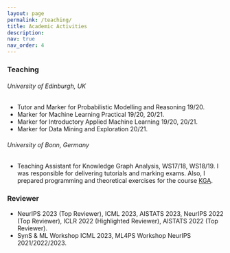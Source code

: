 ```yaml
---
layout: page
permalink: /teaching/
title: Academic Activities
description: 
nav: true
nav_order: 4
---
```


### Teaching

###### University of Edinburgh, UK
* Tutor and Marker for Probabilistic Modelling and Reasoning 19/20.
* Marker for Machine Learning Practical 19/20, 20/21.
* Marker for Introductory Applied Machine Learning 19/20, 20/21.
* Marker for Data Mining and Exploration 20/21.

###### University of Bonn, Germany
* Teaching Assistant for Knowledge Graph Analysis, WS17/18, WS18/19. I was responsible for delivering tutorials and marking exams. Also, I prepared programming and theoretical exercises for the course <a href="https://github.com/SmartDataAnalytics/Knowledge-Graph-Analysis-Programming-Exercises">KGA</a>.

### Reviewer
* NeurIPS 2023 (Top Reviewer), ICML 2023, AISTATS 2023, NeurIPS 2022 (Top Reviewer), ICLR 2022 (Highlighted Reviewer), AISTATS 2022 (Top Reviewer).
* SynS & ML Workshop ICML 2023, ML4PS Workshop NeurIPS 2021/2022/2023.
